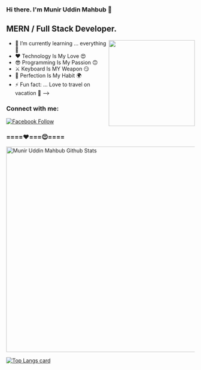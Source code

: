 ### Hi there. I'm Munir Uddin Mahbub 👋
## MERN / Full Stack Developer.

<img align='right' src="https://media.giphy.com/media/M9gbBd9nbDrOTu1Mqx/giphy.gif" width="230">


- 🌱 I’m currently learning ... everything 🤣
- ❤️ Technology Is My Love 😍
- 😎 Programming Is My Passion 🙃
- ⚔  Keyboard Is MY Weapon 😏
- 🥰 Perfection Is My Habit 🌍
- ⚡ Fun fact: ... Love to travel on vacation 🥰
-->

### Connect with me:

[![Facebook Follow](https://img.shields.io/badge/%20-Follow-black?color=14171A&labelColor=1976d2&logo=facebook&logoColor=ffffff)](https://web.facebook.com/mahbubdev2) 

### ====❤️===😍====



<img width="550px" alt="Munir Uddin Mahbub Github Stats"  src="https://github-readme-stats.vercel.app/api?username=Mahbub-Hasan2&show_icons=true"/>

[![Top Langs card](https://github-readme-stats.vercel.app/api/top-langs/?username=Mahbub-Hasan2&card_width=550)](https://github.com/Mahbub-Hasan2)

